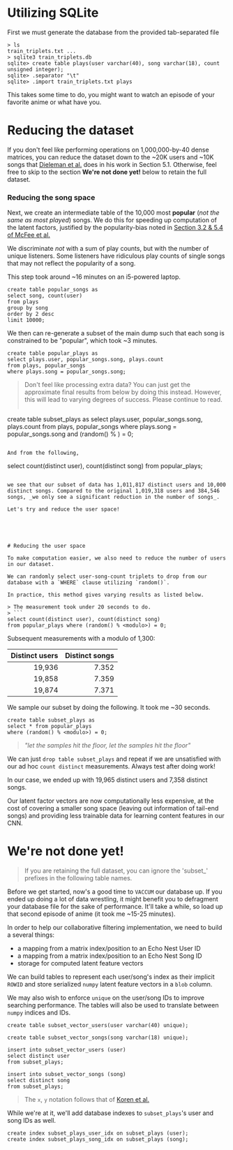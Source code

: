 # Utilizing SQLite

First we must generate the database from the provided tab-separated file

```
> ls
train_triplets.txt ...
> sqlite3 train_triplets.db
sqlite> create table plays(user varchar(40), song varchar(18), count unsigned integer);
sqlite> .separator "\t"
sqlite> .import train_triplets.txt plays
```

This takes some time to do, you might want to watch an episode of your favorite anime or what have you.





# Reducing the dataset

If you don't feel like performing operations on 1,000,000-by-40 dense matrices, you can reduce the dataset down to the ~20K users and ~10K songs that [Dieleman et al.](http://papers.nips.cc/paper/5004-deep-content-based-music-recommendation.pdf) does in his work in Section 5.1. Otherwise, feel free to skip to the section **We're not done yet!** below to retain the full dataset.

### Reducing the song space

Next, we create an intermediate table of the 10,000 most **popular** (_not the same as most played_) songs. We do this for speeding up computation of the latent factors, justified by the popularity-bias noted in [Section 3.2 & 5.4 of McFee et al.](http://eceweb.ucsd.edu/~gert/papers/msdc.pdf)

We discriminate _not_ with a sum of play counts, but with the number of unique listeners. Some listeners have ridiculous play counts of single songs that may not reflect the popularity of a song.

This step took around ~16 minutes on an i5-powered laptop.

```
create table popular_songs as
select song, count(user)
from plays
group by song
order by 2 desc
limit 10000;
```

We then can re-generate a subset of the main dump such that each song is constrained to be "popular", which took ~3 minutes.

```
create table popular_plays as
select plays.user, popular_songs.song, plays.count
from plays, popular_songs
where plays.song = popular_songs.song;
```

> Don't feel like processing extra data? You can just get the approximate final results from below by doing this instead. However, this will lead to varying degrees of success. Please continue to read.
> ```
create table subset_plays as
select plays.user, popular_songs.song, plays.count
from plays, popular_songs
where plays.song = popular_songs.song
and (random() % <modulo>) = 0;
```

And from the following,

```
select count(distinct user), count(distinct song) from popular_plays;
```

we see that our subset of data has 1,011,817 distinct users and 10,000 distinct songs. Compared to the original 1,019,318 users and 384,546 songs, _we only see a significant reduction in the number of songs_.

Let's try and reduce the user space!





# Reducing the user space

To make computation easier, we also need to reduce the number of users in our dataset.

We can randomly select user-song-count triplets to drop from our database with a `WHERE` clause utilizing `random()`.

In practice, this method gives varying results as listed below.

> The measurement took under 20 seconds to do.
> ```
select count(distinct user), count(distinct song)
from popular_plays where (random() % <modulo>) = 0;
```

Subsequent measurements with a modulo of 1,300:

|Distinct users|Distinct songs|
|-------------:|-------------:|
|19,936        |7.352         |
|19,858        |7.359         |
|19,874        |7.371         |

We sample our subset by doing the following. It took me ~30 seconds.

```
create table subset_plays as
select * from popular_plays
where (random() % <modulo>) = 0;
```
> _"let the samples hit the floor, let the samples hit the floor"_

We can just `drop table subset_plays` and repeat if we are unsatisfied with our ad hoc `count distinct` measurements. Always test after doing work!

In our case, we ended up with 19,965 distinct users and 7,358 distinct songs.

Our latent factor vectors are now computationally less expensive, at the cost of covering a smaller song space (leaving out information of tail-end songs) and providing less trainable data for learning content features in our CNN.





# We're not done yet!

> If you are retaining the full dataset, you can ignore the 'subset_' prefixes in the following table names.

Before we get started, now's a good time to `VACCUM` our database up. If you ended up doing a lot of data wrestling, it might benefit you to defragment your database file for the sake of performance. It'll take a while, so load up that second episode of anime (it took me ~15-25 minutes).

In order to help our collaborative filtering implementation, we need to build a several things:

- a mapping from a matrix index/position to an Echo Nest User ID
- a mapping from a matrix index/position to an Echo Nest Song ID
- storage for computed latent feature vectors

We can build tables to represent each user/song's index as their implicit `ROWID` and store serialized `numpy` latent feature vectors in a `blob` column.

We may also wish to enforce `unique` on the user/song IDs to improve searching performance. The tables will also be used to translate between `numpy` indices and IDs.

```
create table subset_vector_users(user varchar(40) unique);

create table subset_vector_songs(song varchar(18) unique);

insert into subset_vector_users (user)
select distinct user
from subset_plays;

insert into subset_vector_songs (song)
select distinct song
from subset_plays;
```

> The `x`, `y` notation follows that of [Koren et al.](http://yifanhu.net/PUB/cf.pdf)

While we're at it, we'll add database indexes to `subset_plays`'s user and song IDs as well.

```
create index subset_plays_user_idx on subset_plays (user);
create index subset_plays_song_idx on subset_plays (song);
```
